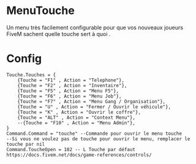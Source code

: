 # MenuTouche
Un menu très facilement configurable pour que vos nouveaux joueurs FiveM sachent quelle touche sert à quoi .

# Config 
```
Touche.Touches = {
    {Touche = "F1" , Action = "Telephone"},
    {Touche = "F2" , Action = "Inventaire"},
    {Touche = "F5" , Action = "Menu F5"},
    {Touche = "F6" , Action = "Menu Job"},
    {Touche = "F7" , Action = "Menu Gang / Organisation"},
    {Touche = "U" , Action = "Fermer / Ouvrir le véhicule"},
    {Touche = "K" , Action = "Ouvrir le coffre"},
    {Touche = "ALT" , Action = "Context Menu"},
    --{Touche = "F10" , Action = "Menu Admin"},
}
Command.Command = "touche" --Commande pour ouvrir le menu touche
--Si vous ne voulez pas de touche pour ouvrir le menu, remplacer le touche par nil  
Command.ToucheOpen = 182 -- L Touche par défaut https://docs.fivem.net/docs/game-references/controls/
```
